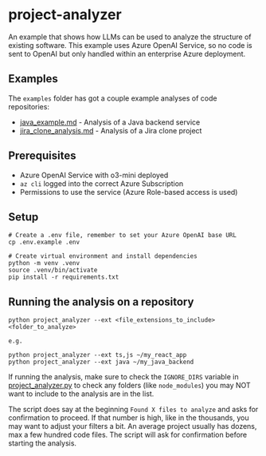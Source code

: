 # project-analyzer

An example that shows how LLMs can be used to analyze the structure of existing software. This example uses Azure OpenAI Service, so no code is sent to OpenAI but only handled within an enterprise Azure deployment.

## Examples

The `examples` folder has got a couple example analyses of code repositories:

- [java_example.md](examples/java_example.md) - Analysis of a Java backend service
- [jira_clone_analysis.md](examples/jira_clone_analysis.md) - Analysis of a Jira clone project

## Prerequisites
- Azure OpenAI Service with o3-mini deployed
- `az cli` logged into the correct Azure Subscription
- Permissions to use the service (Azure Role-based access is used)

## Setup

```
# Create a .env file, remember to set your Azure OpenAI base URL
cp .env.example .env

# Create virtual environment and install dependencies
python -m venv .venv
source .venv/bin/activate
pip install -r requirements.txt
```

## Running the analysis on a repository

```
python project_analyzer --ext <file_extensions_to_include> <folder_to_analyze>

e.g.

python project_analyzer --ext ts,js ~/my_react_app
python project_analyzer --ext java ~/my_java_backend
```

If running the analysis, make sure to check the `IGNORE_DIRS` variable in [project_analyzer.py](project_analyzer.py) to check any folders (like `node_modules`) you may NOT want to include to the analysis are in the list.

The script does say at the beginning `Found X files to analyze` and asks for confirmation to proceed. If that number is high, like in the thousands, you may want to adjust your filters a bit. An average project usually has
dozens, max a few hundred code files. The script will ask for confirmation before starting
the analysis.